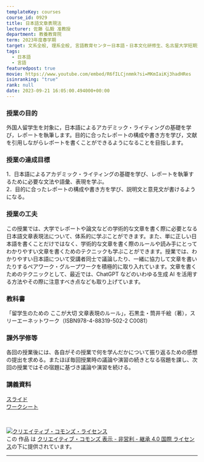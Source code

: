 ```yaml
---
templateKey: courses
course_id: 0929
title: 日本語文章表現法
lecturer: 佐藤 弘毅 准教授
department: 教養教育院
term: 2023年度春学期
target: 文系全般, 理系全般, 言語教育センター日本語・日本文化研修生、名古屋大学短期交換留学プログラム（NUPACE）生など
tags:
  - 日本語
  - 言語
featuredpost: true
movie: https://www.youtube.com/embed/R6fILCjnmmk?si=MKmIaiKj3hadHRes
isinranking: "true"
rank: null
date: 2023-09-21 16:05:00.494000+00:00
---
```


### 授業の目的

外国人留学生を対象に，日本語によるアカデミック・ライティングの基礎を学び，レポートを執筆します。目的に合ったレポートの構成や書き方を学び，文献を引用しながらレポートを書くことができるようになることを目指します。

### 授業の達成目標

1．日本語によるアカデミック・ライティングの基礎を学び、レポートを執筆するために必要な文法や語彙、表現を学ぶ。  
2．目的に合ったレポートの構成や書き方を学び、説明文と意見文が書けるようになる。

### 授業の工夫

この授業では、大学でレポートや論文などの学術的な文章を書く際に必要となる日本語文章表現法について、体系的に学ぶことができます。また、単に正しい日本語を書くことだけではなく、学術的な文章を書く際のルールや読み手にとってわかりやすい文章を書くためのテクニックも学ぶことができます。授業では、わかりやすい日本語について受講者同士で議論したり、一緒に協力して文章を書いたりするペアワーク・グループワークを積極的に取り入れています。文章を書くためのテクニックとして、最近では、ChatGPT などのいわゆる生成 AI を活用する方法やその際に注意すべき点なども取り上げています。

### 教科書

「留学生のための ここが大切 文章表現のルール」，石黒圭・筒井千絵（著），スリーエーネットワーク（ISBN978-4-88319-502-2 C0081）

### 課外学修等

各回の授業後には、各自がその授業で何を学んだかについて振り返るための感想の提出を求める。またほぼ毎回授業時の議論や演習の続きとなる宿題を課し、次回の授業ではその宿題に基づき議論や演習を続ける。

### 講義資料

[スライド](https://ocw.nagoya-u.jp/files/929/slide.pdf)  
[ワークシート](https://ocw.nagoya-u.jp/files/929/worksheet.pdf)

<br>

<a rel="license" href="http://creativecommons.org/licenses/by-nc-sa/4.0/"><img alt="クリエイティブ・コモンズ・ライセンス" style="border-width:0" data-src="" src="https://i.creativecommons.org/l/by-nc-sa/4.0/88x31.png" /></a><br />この 作品 は <a rel="license" href="http://creativecommons.org/licenses/by-nc-sa/4.0/">クリエイティブ・コモンズ 表示 - 非営利 - 継承 4.0 国際 ライセンス</a>の下に提供されています。

---
